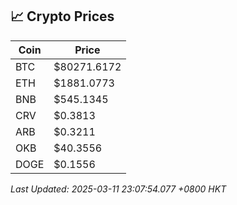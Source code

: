 ## 📈 Crypto Prices

| Coin | Price |
| ---- | ----- |
| BTC | $80271.6172 |
| ETH | $1881.0773 |
| BNB | $545.1345 |
| CRV | $0.3813 |
| ARB | $0.3211 |
| OKB | $40.3556 |
| DOGE | $0.1556 |

_Last Updated: 2025-03-11 23:07:54.077 +0800 HKT_